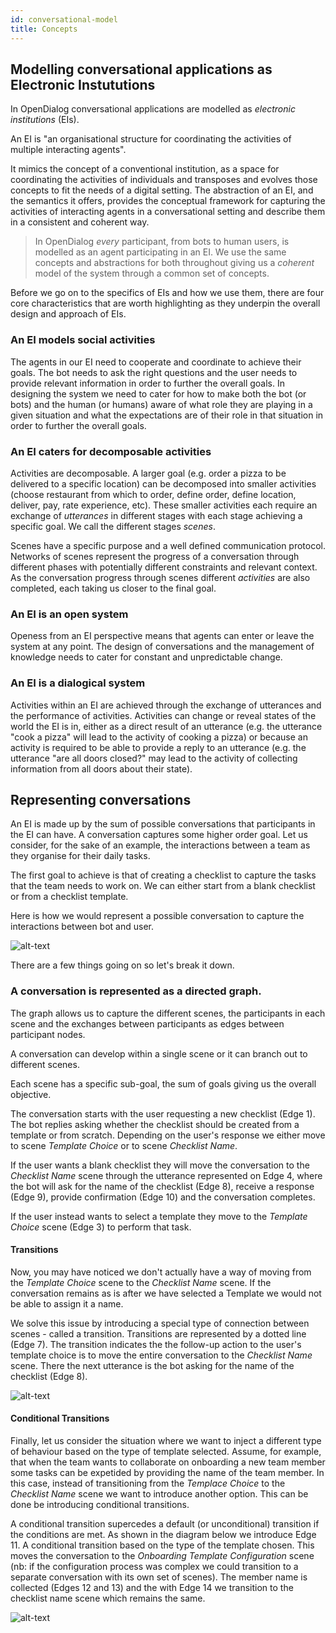 ```yaml
---
id: conversational-model
title: Concepts
---
```


## Modelling conversational applications as Electronic Instututions

In OpenDialog conversational applications are modelled as _electronic institutions_ (EIs). 

An EI is "an organisational structure for coordinating the activities of multiple interacting agents". 

It mimics the concept of a conventional institution, as a space for coordinating the activities of individuals and transposes and evolves those concepts to fit the needs of a digital setting.  The abstraction of an EI, and the semantics it offers, provides the conceptual framework for capturing the activities of interacting agents in a conversational setting and describe them in a consistent and coherent way. 

> In OpenDialog _every_ participant, from bots to human users, is modelled as an agent participating in an EI. We use the same concepts and abstractions for both throughout giving us a *coherent* model of the system through a common set of concepts. 

Before we go on to the specifics of EIs and how we use them, there are four core characteristics that are worth highlighting as they underpin the overall design and approach of EIs. 

### An EI models social activities

The agents in our EI need to cooperate and coordinate to achieve their goals. The bot needs to ask the right questions and the user needs to provide relevant information in order to further the overall goals. In designing the system we need to cater for how to make both the bot (or bots) and the human (or humans) aware of what role they are playing in a given situation and what the expectations are of their role in that situation in order to further the overall goals. 

### An EI caters for decomposable activities

Activities are decomposable. A larger goal (e.g. order a pizza to be delivered to a specific location) can be decomposed into smaller activities (choose restaurant from which to order, define order, define location, deliver, pay, rate experience, etc). These smaller activities each require an exchange of _utterances_ in different stages with each stage achieving a specific goal. We call the different stages _scenes_. 

Scenes have a specific purpose and a well defined communication protocol. Networks of scenes represent the progress of a conversation through different phases with potentially different constraints and relevant context. As the conversation progress through scenes different _activities_ are also completed, each taking us closer to the final goal. 

### An EI is an open system

Openess from an EI perspective means that agents can enter or leave the system at any point. The design of conversations and the management of knowledge needs to cater for constant and unpredictable change. 

### An EI is a dialogical system

Activities within an EI are achieved through the exchange of utterances and the performance of activities. Activities can change or reveal states of the world the EI is in, either as a direct result of an utterance (e.g. the utterance "cook a pizza" will lead to the activity of cooking a pizza) or because an activity is required to be able to provide a reply to an utterance (e.g. the utterance "are all doors closed?" may lead to the activity of collecting information from all doors about their state).

## Representing conversations

An EI is made up by the sum of possible conversations that participants in the EI can have. A conversation captures some higher order goal. Let us consider, for the sake of an example, the interactions between a team as they organise for their daily tasks. 

The first goal to achieve is that of creating a checklist to capture the tasks that the team needs to work on. We can either start from a blank checklist or from a checklist template. 

Here is how we would represent a possible conversation to capture the interactions between bot and user.

![alt-text](assets/checklist_creation_conversation.png)

There are a few things going on so let's break it down. 

### A conversation is represented as a directed graph.

The graph allows us to capture the different scenes, the participants in each scene and the exchanges between participants as edges between participant nodes. 

A conversation can develop within a single scene or it can branch out to different scenes. 

Each scene has a specific sub-goal, the sum of goals giving us the overall objective. 

The conversation starts with the user requesting a new checklist (Edge 1). The bot replies asking whether the checklist should be created from a template or from scratch. Depending on the user's response we either move to scene _Template Choice_ or to scene _Checklist Name_. 

If the user wants a blank checklist they will move the conversation to the _Checklist Name_ scene through the utterance represented on Edge 4, where the bot will ask for the name of the checklist (Edge 8), receive a response (Edge 9), provide confirmation (Edge 10) and the conversation completes.

If the user instead wants to select a template they move to the _Template Choice_ scene (Edge 3) to perform that task. 

#### Transitions

Now, you may have noticed we don't actually have a way of moving from the _Template Choice_ scene to the _Checklist Name_ scene. If the conversation remains as is after we have selected a Template we would not be able to assign it a name. 

We solve this issue by introducing a special type of connection between scenes - called a transition. Transitions are represented by a dotted line (Edge 7). The transition indicates the the follow-up action to the user's template choice is to move the entire conversation to the _Checklist Name_ scene. There the next utterance is the bot asking for the name of the checklist (Edge 8).

![alt-text](assets/checklist_creation_conversation_2.png)

#### Conditional Transitions

Finally, let us consider the situation where we want to inject a different type of behaviour based on the type of template selected. Assume, for example, that when the team wants to collaborate on onboarding a new team member some tasks can be expetided by providing the name of the team member. In this case, instead of transitioning from the _Templace Choice_ to the _Checklist Name_ scene we want to introduce another option. This can be done be introducing conditional transitions. 

A conditional transition supercedes a default (or unconditional) transition if the conditions are met. As shown in the diagram below we introduce Edge 11. A conditional transition based on the type of the template chosen. This moves the conversation to the _Onboarding Template Configuration_ scene (nb: if the configuration process was complex we could transition to a separate conversation with its own set of scenes). The member name is collected (Edges 12 and 13) and the with Edge 14 we transition to the checklist name scene which remains the same. 

![alt-text](assets/checklist_creation_conversation_3.png)



